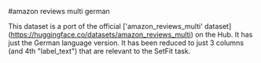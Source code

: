 #amazon reviews multi german

This dataset is a port of the official ['amazon_reviews_multi' dataset] (https://huggingface.co/datasets/amazon_reviews_multi) on the Hub. It has just the German language version. It has been reduced to just 3 columns (and 4th "label_text") that are relevant to the SetFit task.
